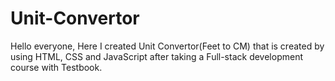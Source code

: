 # Unit-Convertor
Hello everyone, Here I created Unit Convertor(Feet to CM) that is created by using HTML, CSS and JavaScript after taking a Full-stack development course with Testbook. 
